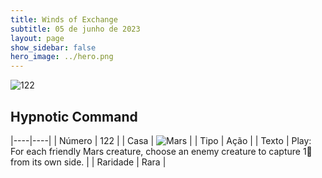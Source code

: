 ```yaml
---
title: Winds of Exchange
subtitle: 05 de junho de 2023
layout: page
show_sidebar: false
hero_image: ../hero.png
---
```


![122](https://mastervault-storage-prod.s3.amazonaws.com/media/card_front/en/600_122_ce390ce023a9_en.png)


## Hypnotic Command

|----|----|
| Número | 122 |
| Casa | ![Mars](https://archonarcana.com/images/thumb/d/de/Mars.png/22px-Mars.png "Marte") |
| Tipo | Ação |
| Texto | Play: For each friendly Mars creature, choose an enemy creature to capture 1 from its own side. |
| Raridade | Rara |
